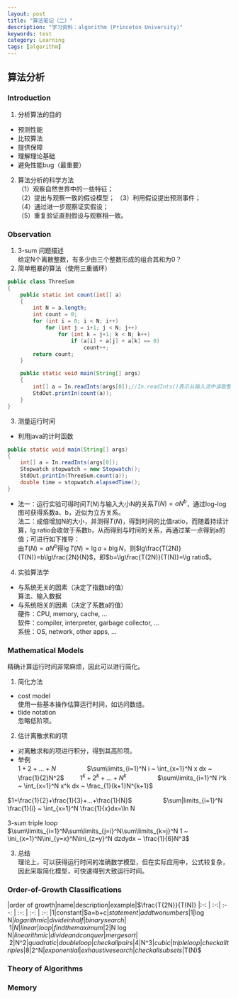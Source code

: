 ```yaml
---
layout: post
title: "算法笔记（二）"
description: "学习资料：algorithm (Princeton University)"
keywords: test
category: Learning
tags: [algorithm]
---
```



## 算法分析

### Introduction  
1. 分析算法的目的
* 预测性能
* 比较算法
* 提供保障
* 理解理论基础
* 避免性能bug（最重要）
2. 算法分析的科学方法  
（1）观察自然世界中的一些特征；  
（2）提出与观察一致的假设模型；
（3）利用假设提出预测事件；  
（4）通过进一步观察证实假设；  
（5）重复验证直到假设与观察相一致。

### Observation
1. 3-sum 问题描述  
给定N个离散整数，有多少由三个整数形成的组合其和为0？
2. 简单粗暴的算法（使用三重循环）
```java
public class ThreeSum
{
    public static int count(int[] a)
    {
        int N = a.length;
        int count = 0;
        for (int i = 0; i < N; i++)
            for (int j = i+1; j < N; j++)
                for (int k = j+1; k < N; k++)
                    if (a[i] + a[j] + a[k] == 0)
                        count++;
        return count;
    }

    public static void main(String[] args)
    {
        int[] a = In.readInts(args[0]);//In.readInts()表示从输入流中读取整数
        StdOut.printIn(count(a));
    }
}
```
3. 测量运行时间  
* 利用java的计时函数
```java
public static void main(String[] args)
{
    int[] a = In.readInts(args[0]);
    Stopwatch stopwatch = new Stopwatch();
    StdOut.printIn(ThreeSum.count(a));
    double time = stopwatch.elapsedTime();
}
```
* 法一：运行实验可得时间$T(N)$与输入大小N的关系$T(N) = aN^b$，通过log-log图可获得系数a、b，近似为立方关系。  
法二：成倍增加N的大小，并测得$T(N)$，得到时间的比值ratio，而随着持续计算，lg ratio会收敛于系数b，从而得到与时间的关系，再通过某一点得到a的值；可进行如下推导：  
由$T(N) = aN^b$得$\lg T(N)=\lg a+b\lg N$，则$lg\frac{T(2N)}{T(N)}=b\lg\frac{2N}{N}$，即$b=\lg\frac{T(2N)}{T(N)}=\lg ratio$。
4. 实验算法学 
* 与系统无关的因素（决定了指数b的值）  
算法、输入数据
* 与系统相关的因素（决定了系数a的值）  
硬件：CPU, memory, cache, ...  
软件：compiler, interpreter, garbage collector, ...  
系统：OS, network, other apps, ...

### Mathematical Models
精确计算运行时间非常麻烦，因此可以进行简化。
1. 简化方法
* cost model  
使用一些基本操作估算运行时间，如访问数组。
* tlide notation  
忽略低阶项。
2. 估计离散求和的项
* 对离散求和的项进行积分，得到其高阶项。
* 举例  
$1+2+...+N$　　　　　$\sum\limits_{i=1}^N i ~ \int_{x=1}^N x dx ~ \frac{1}{2}N^2$　
　
$1^k+2^k+...+N^k$　　　　　$\sum\limits_{i=1}^N i^k ~ \int_{x=1}^N x^k dx ~ \frac_{1}{k+1}N^{k+1}$  


$1+\frac{1}{2}+\frac{1}{3}+...+\frac{1}{N}$　　　　　$\sum|limits_{i=1}^N \frac{1}{i} ~ \int_{x=1}^N \frac{1}{x}dx=\ln N

3-sum triple loop　　　　　$\sum\limits_{i=1}^N\sum\limits_{j=i}^N\sum\limits_{k=j}^N 1 ~ \ini_{x=1}^N\ini_{y=x}^N\ini_{z=y}^N dzdydx ~ \frac{1}{6}N^3$

3. 总结  
理论上，可以获得运行时间的准确数学模型，但在实际应用中，公式较复杂，因此采取简化模型，可快速得到大致运行时间。

### Order-of-Growth Classifications
|order of growth|name|description|example|$\frac{T{2N}}{T(N)}  
|:-: | :-:| :--: | :-: | :-: | :-:  
|1|constant|$a=b+c$|statement|add two numbers|1
|$log N$|logarithmic|divide in half|binary search|~ 1
|N|linear|loop|find the maximum|2
|$N log N$|linearithmic|divide and conquer|mergesort|~ 2
|$N^2$|quadratic|double loop|check all pairs|4
|$N^3$|cubic|triple loop|check all triples|8
|$2^N$|exponential|exhaustive search|check all subsets|$T(N)$

### Theory of Algorithms

### Memory